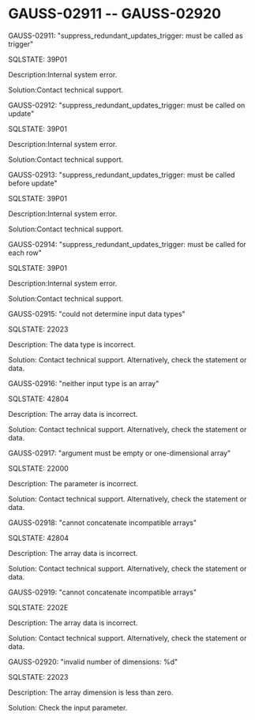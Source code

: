 # GAUSS-02911 -- GAUSS-02920<a name="EN-US_TOPIC_0302073460"></a>

GAUSS-02911: "suppress\_redundant\_updates\_trigger: must be called as trigger"

SQLSTATE: 39P01

Description:Internal system error.

Solution:Contact technical support.

GAUSS-02912: "suppress\_redundant\_updates\_trigger: must be called on update"

SQLSTATE: 39P01

Description:Internal system error.

Solution:Contact technical support.

GAUSS-02913: "suppress\_redundant\_updates\_trigger: must be called before update"

SQLSTATE: 39P01

Description:Internal system error.

Solution:Contact technical support.

GAUSS-02914: "suppress\_redundant\_updates\_trigger: must be called for each row"

SQLSTATE: 39P01

Description:Internal system error.

Solution:Contact technical support.

GAUSS-02915: "could not determine input data types"

SQLSTATE: 22023

Description: The data type is incorrect.

Solution: Contact technical support. Alternatively, check the statement or data.

GAUSS-02916: "neither input type is an array"

SQLSTATE: 42804

Description: The array data is incorrect.

Solution: Contact technical support. Alternatively, check the statement or data.

GAUSS-02917: "argument must be empty or one-dimensional array"

SQLSTATE: 22000

Description: The parameter is incorrect.

Solution: Contact technical support. Alternatively, check the statement or data.

GAUSS-02918: "cannot concatenate incompatible arrays"

SQLSTATE: 42804

Description: The array data is incorrect.

Solution: Contact technical support. Alternatively, check the statement or data.

GAUSS-02919: "cannot concatenate incompatible arrays"

SQLSTATE: 2202E

Description: The array data is incorrect.

Solution: Contact technical support. Alternatively, check the statement or data.

GAUSS-02920: "invalid number of dimensions: %d"

SQLSTATE: 22023

Description: The array dimension is less than zero.

Solution: Check the input parameter.

